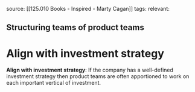 source: [[125.010 Books - Inspired - Marty Cagan]]
tags:
relevant:

## Structuring teams of product teams
# Align with investment strategy

**Align with investment strategy**: If the company has a well-defined investment strategy then product teams are often apportioned to work on each important vertical of investment.
